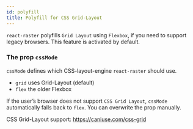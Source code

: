 ```yaml
---
id: polyfill
title: Polyfill for CSS Grid-Layout
---
```


`react-raster` polyfills `Grid Layout` using `Flexbox`, if you need to support legacy browsers. This feature is activated by default.

### The prop `cssMode`

`cssMode` defines which CSS-layout-engine `react-raster` should use.
- `grid` uses Grid-Layout (default)
- `flex` the older Flexbox 

If the user’s browser does not support `CSS Grid Layout`, `cssMode` automatically falls back to `flex`. You can overwrite the prop manually.

CSS Grid-Layout support: https://caniuse.com/css-grid